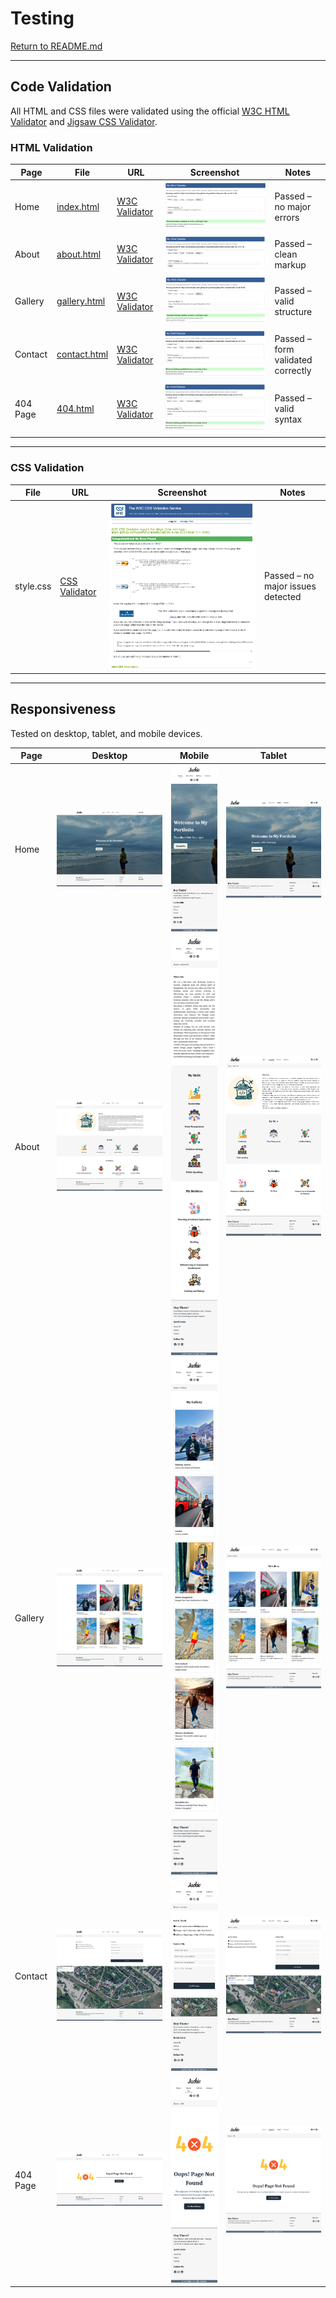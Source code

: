 # Testing

[Return to README.md](README.md)


---

## Code Validation

All HTML and CSS files were validated using the official [W3C HTML Validator](https://validator.w3.org/) and [Jigsaw CSS Validator](https://jigsaw.w3.org/css-validator/).

### HTML Validation

| Page | File | URL | Screenshot | Notes |
| --- | --- | --- | --- | --- |
| Home | [index.html](https://md-minhazul-alam.github.io/mypotfolio/index.html) | [W3C Validator](https://validator.w3.org/) | ![screenshot](/assets/testing/validation/html/home.png) | Passed – no major errors |
| About | [about.html](https://md-minhazul-alam.github.io/mypotfolio/about.html) | [W3C Validator](https://validator.w3.org/) | ![screenshot](/assets/testing/validation/html/about.png) | Passed – clean markup |
| Gallery | [gallery.html](https://md-minhazul-alam.github.io/mypotfolio/gallery.html) | [W3C Validator](https://validator.w3.org/) | ![screenshot](/assets/testing/validation/html/gallery.png) | Passed – valid structure |
| Contact | [contact.html](https://md-minhazul-alam.github.io/mypotfolio/contact.html) | [W3C Validator](https://validator.w3.org/) | ![screenshot](/assets/testing/validation/html/contact.png) | Passed – form validated correctly |
| 404 Page | [404.html](https://md-minhazul-alam.github.io/mypotfolio/404.html) | [W3C Validator](https://validator.w3.org/) | ![screenshot](/assets/testing/validation/html/404.png) | Passed – valid syntax |

---

### CSS Validation

| File | URL | Screenshot | Notes |
| --- | --- | --- | --- |
| style.css | [CSS Validator](https://jigsaw.w3.org/css-validator/) | ![screenshot](/assets/testing/validation/css/style.png) | Passed – no major issues detected |

---


## Responsiveness

Tested on desktop, tablet, and mobile devices.

| Page | Desktop | Mobile | Tablet |
| --- | --- | --- | --- |
| Home | ![screenshot](/assets/testing/responsive/home-desktop.png) | ![screenshot](/assets/testing/responsive/home-mobile.png) | ![screenshot](/assets/testing/responsive/home-tablet.png) |
| About | ![screenshot](/assets/testing/responsive/about-desktop.png) | ![screenshot](/assets/testing/responsive/about-mobile.png) | ![screenshot](/assets/testing/responsive/about-tablet.png) |
| Gallery | ![screenshot](/assets/testing/responsive/gallery-desktop.png) | ![screenshot](/assets/testing/responsive/gallery-mobile.png) | ![screenshot](/assets/testing/responsive/gallery-tablet.png) |
| Contact | ![screenshot](/assets/testing/responsive/contact-desktop.png) | ![screenshot](/assets/testing/responsive/contact-mobile.png) | ![screenshot](/assets/testing/responsive/contact-tablet.png) |
| 404 Page | ![screenshot](/assets/testing/responsive/404-desktop.png) | ![screenshot](/assets/testing/responsive/404-mobile.png) | ![screenshot](/assets/testing/responsive/404-tablet.png) |

